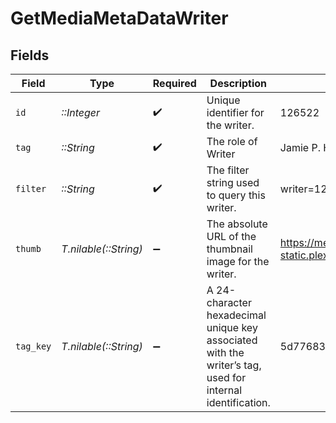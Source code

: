 # GetMediaMetaDataWriter


## Fields

| Field                                                                                                     | Type                                                                                                      | Required                                                                                                  | Description                                                                                               | Example                                                                                                   |
| --------------------------------------------------------------------------------------------------------- | --------------------------------------------------------------------------------------------------------- | --------------------------------------------------------------------------------------------------------- | --------------------------------------------------------------------------------------------------------- | --------------------------------------------------------------------------------------------------------- |
| `id`                                                                                                      | *::Integer*                                                                                               | :heavy_check_mark:                                                                                        | Unique identifier for the writer.                                                                         | 126522                                                                                                    |
| `tag`                                                                                                     | *::String*                                                                                                | :heavy_check_mark:                                                                                        | The role of Writer                                                                                        | Jamie P. Hanson                                                                                           |
| `filter`                                                                                                  | *::String*                                                                                                | :heavy_check_mark:                                                                                        | The filter string used to query this writer.                                                              | writer=126522                                                                                             |
| `thumb`                                                                                                   | *T.nilable(::String)*                                                                                     | :heavy_minus_sign:                                                                                        | The absolute URL of the thumbnail image for the writer.                                                   | https://metadata-static.plex.tv/8/people/8d65fa96804802e08f2de09fe014408e.jpg                             |
| `tag_key`                                                                                                 | *T.nilable(::String)*                                                                                     | :heavy_minus_sign:                                                                                        | A 24-character hexadecimal unique key associated with the writer’s tag, used for internal identification. | 5d77683d85719b001f3a535e                                                                                  |